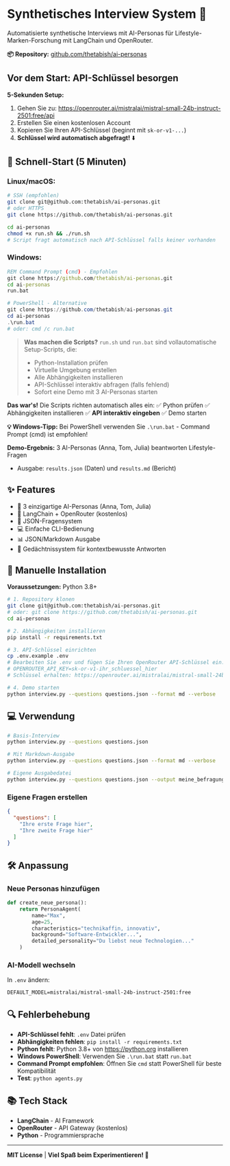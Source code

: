 # Synthetisches Interview System 🎤

Automatisierte synthetische Interviews mit AI-Personas für Lifestyle-Marken-Forschung mit LangChain und OpenRouter.

**📦 Repository:** [github.com/thetabish/ai-personas](https://github.com/thetabish/ai-personas)

## Vor dem Start: API-Schlüssel besorgen

**5-Sekunden Setup:**
1. Gehen Sie zu: https://openrouter.ai/mistralai/mistral-small-24b-instruct-2501:free/api
2. Erstellen Sie einen kostenlosen Account
3. Kopieren Sie Ihren API-Schlüssel (beginnt mit `sk-or-v1-...`)
4. **Schlüssel wird automatisch abgefragt!** ⬇️

## 🚀 Schnell-Start (5 Minuten)

### Linux/macOS:
```bash
# SSH (empfohlen)
git clone git@github.com:thetabish/ai-personas.git
# oder HTTPS
git clone https://github.com/thetabish/ai-personas.git

cd ai-personas
chmod +x run.sh && ./run.sh
# Script fragt automatisch nach API-Schlüssel falls keiner vorhanden
```

### Windows:
```cmd
REM Command Prompt (cmd) - Empfohlen
git clone https://github.com/thetabish/ai-personas.git
cd ai-personas
run.bat
```

```powershell
# PowerShell - Alternative
git clone https://github.com/thetabish/ai-personas.git
cd ai-personas
.\run.bat
# oder: cmd /c run.bat
```

> **Was machen die Scripts?** `run.sh` und `run.bat` sind vollautomatische Setup-Scripts, die:
> - Python-Installation prüfen
> - Virtuelle Umgebung erstellen  
> - Alle Abhängigkeiten installieren
> - API-Schlüssel interaktiv abfragen (falls fehlend)
> - Sofort eine Demo mit 3 AI-Personas starten

**Das war's!** Die Scripts richten automatisch alles ein:
✅ Python prüfen ✅ Abhängigkeiten installieren ✅ **API interaktiv eingeben** ✅ Demo starten

**💡 Windows-Tipp:** Bei PowerShell verwenden Sie `.\run.bat` - Command Prompt (cmd) ist empfohlen!

**Demo-Ergebnis:** 3 AI-Personas (Anna, Tom, Julia) beantworten Lifestyle-Fragen
- Ausgabe: `results.json` (Daten) und `results.md` (Bericht)

## ✨ Features

- 🤖 3 einzigartige AI-Personas (Anna, Tom, Julia)
- 🔗 LangChain + OpenRouter (kostenlos)
- 📝 JSON-Fragensystem
- 💻 Einfache CLI-Bedienung
- 📊 JSON/Markdown Ausgabe
- 🧠 Gedächtnissystem für kontextbewusste Antworten

## 🔧 Manuelle Installation

**Voraussetzungen:** Python 3.8+

```bash
# 1. Repository klonen
git clone git@github.com:thetabish/ai-personas.git
# oder: git clone https://github.com/thetabish/ai-personas.git
cd ai-personas

# 2. Abhängigkeiten installieren
pip install -r requirements.txt

# 3. API-Schlüssel einrichten
cp .env.example .env
# Bearbeiten Sie .env und fügen Sie Ihren OpenRouter API-Schlüssel ein:
# OPENROUTER_API_KEY=sk-or-v1-ihr_schluessel_hier
# Schlüssel erhalten: https://openrouter.ai/mistralai/mistral-small-24b-instruct-2501:free/api

# 4. Demo starten
python interview.py --questions questions.json --format md --verbose
```

## 💻 Verwendung

```bash
# Basis-Interview
python interview.py --questions questions.json

# Mit Markdown-Ausgabe
python interview.py --questions questions.json --format md --verbose

# Eigene Ausgabedatei  
python interview.py --questions questions.json --output meine_befragung
```

### Eigene Fragen erstellen
```json
{
  "questions": [
    "Ihre erste Frage hier",
    "Ihre zweite Frage hier"
  ]
}
```

## 🛠️ Anpassung

### Neue Personas hinzufügen
```python
def create_neue_persona():
    return PersonaAgent(
        name="Max",
        age=25,
        characteristics="technikaffin, innovativ",
        background="Software-Entwickler...",
        detailed_personality="Du liebst neue Technologien..."
    )
```

### AI-Modell wechseln
In `.env` ändern:
```
DEFAULT_MODEL=mistralai/mistral-small-24b-instruct-2501:free
```

## 🔍 Fehlerbehebung

- **API-Schlüssel fehlt**: `.env` Datei prüfen
- **Abhängigkeiten fehlen**: `pip install -r requirements.txt`
- **Python fehlt**: Python 3.8+ von https://python.org installieren
- **Windows PowerShell**: Verwenden Sie `.\run.bat` statt `run.bat`
- **Command Prompt empfohlen**: Öffnen Sie `cmd` statt PowerShell für beste Kompatibilität
- **Test**: `python agents.py`

## 📚 Tech Stack

- **LangChain** - AI Framework
- **OpenRouter** - API Gateway (kostenlos)
- **Python** - Programmiersprache

---

**MIT License** | **Viel Spaß beim Experimentieren! 🚀**
